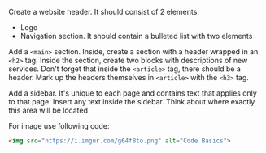 
Create a website header. It should consist of 2 elements:

  * Logo
  * Navigation section. It should contain a bulleted list with two elements

Add a `<main>` section. Inside, create a section with a header wrapped in an `<h2>` tag. Inside the section, create two blocks with descriptions of new services. Don't forget that inside the `<article>` tag, there should be a header. Mark up the headers themselves in `<article>` with the `<h3>` tag.

Add a sidebar. It's unique to each page and contains text that applies only to that page. Insert any text inside the sidebar. Think about where exactly this area will be located

For image use following code:

```html
<img src="https://i.imgur.com/g64f8to.png" alt="Code Basics">
```
